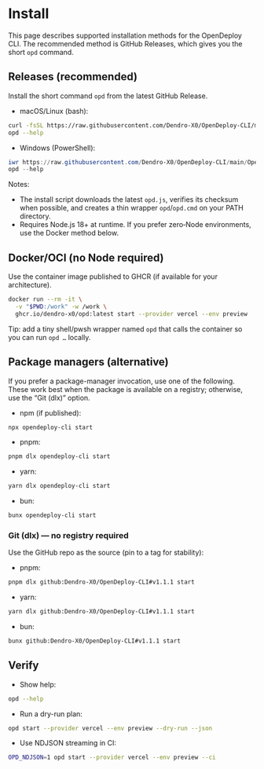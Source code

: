 # Install

This page describes supported installation methods for the OpenDeploy CLI. The recommended method is GitHub Releases, which gives you the short `opd` command.

## Releases (recommended)

Install the short command `opd` from the latest GitHub Release.

- macOS/Linux (bash):
```bash
curl -fsSL https://raw.githubusercontent.com/Dendro-X0/OpenDeploy-CLI/main/OpenDeploy%20CLI/scripts/install/install.sh | bash
opd --help
```

- Windows (PowerShell):
```powershell
iwr https://raw.githubusercontent.com/Dendro-X0/OpenDeploy-CLI/main/OpenDeploy%20CLI/scripts/install/install.ps1 -UseBasicParsing | iex
opd --help
```

Notes:
- The install script downloads the latest `opd.js`, verifies its checksum when possible, and creates a thin wrapper `opd`/`opd.cmd` on your PATH directory.
- Requires Node.js 18+ at runtime. If you prefer zero‑Node environments, use the Docker method below.

## Docker/OCI (no Node required)

Use the container image published to GHCR (if available for your architecture).

```bash
docker run --rm -it \
  -v "$PWD:/work" -w /work \
  ghcr.io/dendro-x0/opd:latest start --provider vercel --env preview
```

Tip: add a tiny shell/pwsh wrapper named `opd` that calls the container so you can run `opd …` locally.

## Package managers (alternative)

If you prefer a package-manager invocation, use one of the following. These work best when the package is available on a registry; otherwise, use the “Git (dlx)” option.

- npm (if published):
```bash
npx opendeploy-cli start
```
- pnpm:
```bash
pnpm dlx opendeploy-cli start
```
- yarn:
```bash
yarn dlx opendeploy-cli start
```
- bun:
```bash
bunx opendeploy-cli start
```

### Git (dlx) — no registry required

Use the GitHub repo as the source (pin to a tag for stability):

- pnpm:
```bash
pnpm dlx github:Dendro-X0/OpenDeploy-CLI#v1.1.1 start
```
- yarn:
```bash
yarn dlx github:Dendro-X0/OpenDeploy-CLI#v1.1.1 start
```
- bun:
```bash
bunx github:Dendro-X0/OpenDeploy-CLI#v1.1.1 start
```

## Verify

- Show help:
```bash
opd --help
```
- Run a dry-run plan:
```bash
opd start --provider vercel --env preview --dry-run --json
```
- Use NDJSON streaming in CI:
```bash
OPD_NDJSON=1 opd start --provider vercel --env preview --ci
```
